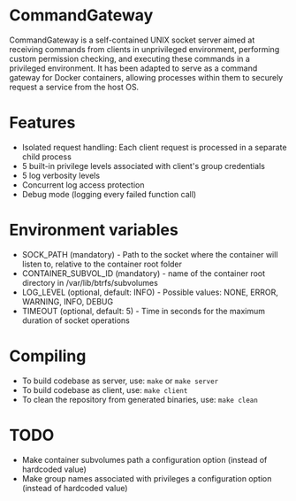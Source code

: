 # CommandGateway
CommandGateway is a self-contained UNIX socket server aimed at receiving commands from clients in unprivileged environment, performing custom permission checking, and executing these commands in a privileged environment.
It has been adapted to serve as a command gateway for Docker containers, allowing processes within them to securely request a service from the host OS.
# Features
 - Isolated request handling: Each client request is processed in a separate child process
 - 5 built-in privilege levels associated with client's group credentials
 - 5 log verbosity levels
 - Concurrent log access protection
 - Debug mode (logging every failed function call)
# Environment variables
 - SOCK_PATH (mandatory) - Path to the socket where the container will listen to, relative to the container root folder
 - CONTAINER_SUBVOL_ID (mandatory) - name of the container root directory in /var/lib/btrfs/subvolumes
 - LOG_LEVEL (optional, default: INFO) - Possible values: NONE, ERROR, WARNING, INFO, DEBUG
 - TIMEOUT (optional, default: 5) - Time in seconds for the maximum duration of socket operations
# Compiling
 - To build codebase as server, use:
`make` or `make server`
 - To build codebase as client, use:
`make client`
 - To clean the repository from generated binaries, use:
`make clean`
# TODO
 - Make container subvolumes path a configuration option (instead of hardcoded value)
 - Make group names associated with privileges a configuration option (instead of hardcoded value)
